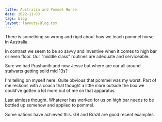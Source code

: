 ```yaml
---
title: Australia and Pommel Horse
date: 2022-11-03
tags: blog
layout: layouts/Blog.tsx
---
```


There is something so wrong and rigid about how we teach pommel horse in Australia.

In contrast we seem to be so savvy and inventive when it comes to high bar or even floor. Our "middle class" routines are adequate and serviceable.

<!--more-->

Sure we had Prashanth and now Jesse but where are our all around stalwarts getting solid mid 13s?

I'm telling on myself here. Quite obvious that pommel was my worst. Part of me reckons with a coach that thought a little more outside the box we could've gotten a lot more out of me on that apparatus.

Last aimless thought. Whatever has worked for us on high bar needs to be bottled up somehow and applied to pommel.

Some nations have achieved this. GB and Brazil are good recent examples.
